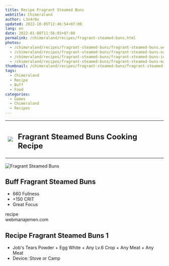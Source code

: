 ```yaml
---
title: Recipe Fragrant Steamed Buns
webtitle: Chimeraland
author: L3n4r0x
updated: 2022-10-05T12:46:54+07:00
lang: en
date: 2022-01-08T11:56:03+07:00
permalink: /chimeraland/recipes/fragrant-steamed-buns.html
photos:
  - /chimeraland/recipes/fragrant-steamed-buns/fragrant-steamed-buns.webp
  - /chimeraland/recipes/fragrant-steamed-buns/fragrant-steamed-buns-name.webp
  - /chimeraland/recipes/fragrant-steamed-buns/fragrant-steamed-buns-icon.webp
  - /chimeraland/recipes/fragrant-steamed-buns/fragrant-steamed-buns-material.webp
thumbnail: /chimeraland/recipes/fragrant-steamed-buns/fragrant-steamed-buns.webp
tags:
  - Chimeraland
  - Recipe
  - Buff
  - Food
categories:
  - Games
  - Chimeraland
  - Recipes
---
```


<section id="bootstrap-wrapper"><link rel="stylesheet" href="https://cdn.statically.io/gh/dimaslanjaka/Web-Manajemen/40ac3225/css/bootstrap-4.5-wrapper.css"/><div class="row mb-2"><div class="col-md-12 mb-2"><table class="table" id="post-info"><tbody><tr><td><img class="d-inline-block me-2" src="/chimeraland/recipes/fragrant-steamed-buns/fragrant-steamed-buns-icon.webp" width="auto" height="auto"/></td><td><h1 class="fs-5">Fragrant Steamed Buns Cooking Recipe</h1></td></tr></tbody></table></div></div><div class="card mb-2"><div class="row g-0"><div class="col-sm-4 position-relative mb-2"><img src="/chimeraland/recipes/fragrant-steamed-buns/fragrant-steamed-buns-material.webp" class="card-img fit-cover w-100 h-100" alt="Fragrant Steamed Buns" data-fancybox="true"/></div><div class="col-sm-8 mb-2"><div class="card-body"><h2 class="card-title fs-5">Buff Fragrant Steamed Buns</h2><div class="card-text"><ul><li>660 Fullness</li><li>+150 CRIT</li><li>Great Focus</li></ul></div><span class="badge rounded-pill bg-dark">recipe</span></div><div class="card-footer text-end text-muted">webmanajemen.com</div></div></div></div><div class="row mb-2"><div class="col-12 col-lg-6 recipe-item mb-2"><div class="card"><div class="card-body"><h2 class="card-title fs-5">Recipe Fragrant Steamed Buns 1</h2><div class="card-text"><ul><li>Job&#x27;s Tears Powder<span> + </span>Egg White<span> + </span>Any Lv.6 Crop<span> + </span>Any Meat<span> + </span>Any Meat</li><li>Device: Stove or Camp</li></ul></div></div></div></div></div></section>